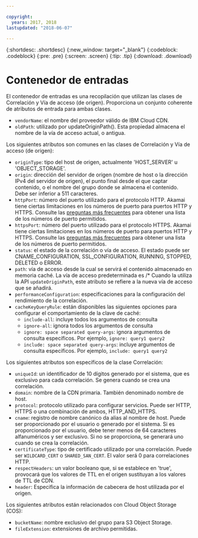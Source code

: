 ```yaml
---

copyright:
  years: 2017, 2018
lastupdated: "2018-06-07"

---
```


{:shortdesc: .shortdesc}
{:new_window: target="_blank"}
{:codeblock: .codeblock}
{:pre: .pre}
{:screen: .screen}
{:tip: .tip}
{:download: .download}

# Contenedor de entradas
El contenedor de entradas es una recopilación que utilizan las clases de Correlación y Vía de acceso (de origen).  Proporciona un conjunto coherente de atributos de entrada para ambas clases.

* `vendorName`: el nombre del proveedor válido de IBM Cloud CDN.
* `oldPath`: utilizado por updateOriginPath(). Esta propiedad almacena el nombre de la vía de acceso actual, o antigua.

Los siguientes atributos son comunes en las clases de Correlación y Vía de acceso (de origen):
* `originType`: tipo del host de origen, actualmente 'HOST_SERVER' u 'OBJECT_STORAGE'.
* `origin`: dirección del servidor de origen (nombre de host o la dirección IPv4 del servidor de origen), el punto final desde el que captar contenido, o el nombre del grupo donde se almacena el contenido. Debe ser inferior a 511 caracteres.
* `httpPort`: número del puerto utilizado para el protocolo HTTP. Akamai tiene ciertas limitaciones en los números de puerto para puertos HTTP y HTTPS. Consulte las [preguntas más frecuentes](faq.html#are-there-any-restrictions-on-what-http-and-https-port-numbers-are-allowed-for-akamai-) para obtener una lista de los números de puerto permitidos.
* `httpsPort`: número del puerto utilizado para el protocolo HTTPS. Akamai tiene ciertas limitaciones en los números de puerto para puertos HTTP y HTTPS. Consulte las [preguntas más frecuentes](faq.html#are-there-any-restrictions-on-what-http-and-https-port-numbers-are-allowed-for-akamai-) para obtener una lista de los números de puerto permitidos.
* `status`: el estado de la correlación o vía de acceso. El estado puede ser CNAME_CONFIGURATION, SSL_CONFIGURATION, RUNNING, STOPPED, DELETED o ERROR.
* `path`: vía de acceso desde la cual se servirá el contenido almacenado en memoria caché. La vía de acceso predeterminada es /\* Cuando la utiliza la API `updateOriginPath`, este atributo se refiere a la nueva vía de acceso que se añadirá.
* `performanceConfiguration`: especificaciones para la configuración del rendimiento de la correlación.
* `cacheKeyQueryRule`: están disponibles las siguientes opciones para configurar el comportamiento de la clave de caché:
  * `include-all`: incluye todos los argumentos de consulta
  * `ignore-all`: ignora todos los argumentos de consulta
  * `ignore: space separated query-args`: ignora argumentos de consulta específicos. Por ejemplo, `ignore: query1 query2`
  * `include: space separated query-args`: incluye argumentos de consulta específicos. Por ejemplo, `include: query1 query2`

Los siguientes atributos son específicos de la clase Correlación:

* `uniqueId`: un identificador de 10 dígitos generado por el sistema, que es exclusivo para cada correlación. Se genera cuando se crea una correlación.
* `domain`: nombre de la CDN primaria. También denominado nombre de host.
* `protocol`: protocolo utilizado para configurar servicios. Puede ser HTTP, HTTPS o una combinación de ambos, HTTP_AND_HTTPS.
* `cname`: registro de nombre canónico da alias al nombre de host. Puede ser proporcionado por el usuario o generado por el sistema. Si es proporcionado por el usuario, debe tener menos de 64 caracteres alfanuméricos y ser exclusivo. Si no se proporciona, se generará uno cuando se crea la correlación.
* `certificateType`: tipo de certificado utilizado por una correlación. Puede ser `WILDCARD_CERT` o `SHARED_SAN_CERT`. El valor será 0 para correlaciones HTTP.
* `respectHeaders`: un valor booleano que, si se establece en 'true', provocará que los valores de TTL en el origen sustituyan a los valores de TTL de CDN.
* `header`: Especifica la información de cabecera de host utilizada por el origen.

Los siguientes atributos están relacionados con Cloud Object Storage (COS):  
* `bucketName`: nombre exclusivo del grupo para S3 Object Storage.  
* `fileExtension`: extensiones de archivo permitidas.
